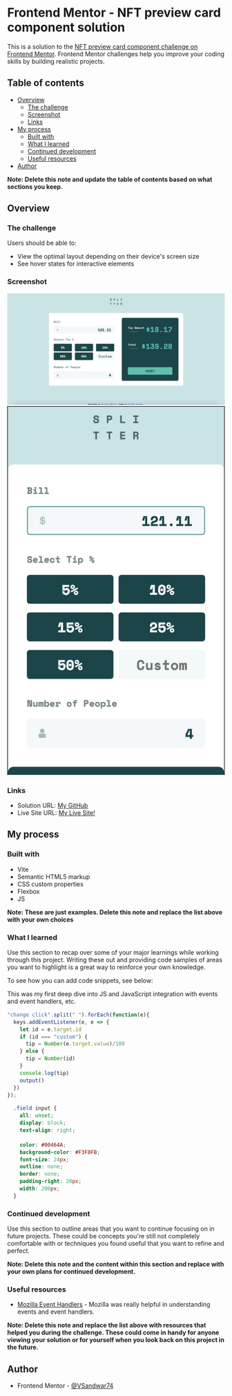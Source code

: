 # Frontend Mentor - NFT preview card component solution

This is a solution to the [NFT preview card component challenge on Frontend Mentor](https://www.frontendmentor.io/challenges/nft-preview-card-component-SbdUL_w0U). Frontend Mentor challenges help you improve your coding skills by building realistic projects. 

## Table of contents

- [Overview](#overview)
  - [The challenge](#the-challenge)
  - [Screenshot](#screenshot)
  - [Links](#links)
- [My process](#my-process)
  - [Built with](#built-with)
  - [What I learned](#what-i-learned)
  - [Continued development](#continued-development)
  - [Useful resources](#useful-resources)
- [Author](#author)

**Note: Delete this note and update the table of contents based on what sections you keep.**

## Overview

### The challenge

Users should be able to:

- View the optimal layout depending on their device's screen size
- See hover states for interactive elements

### Screenshot

![](./images/Screenshot%202023-01-07%20at%206.38.15%20PM.png)
![](./images/Screenshot%202023-01-07%20at%206.38.37%20PM.png)

### Links

- Solution URL: [My GitHub](https://github.com/VSandwar74/product-preview-card-component-main)
- Live Site URL: [My Live Site!](https://stellular-fox-3c8349.netlify.app/)

## My process

### Built with

- Vite
- Semantic HTML5 markup
- CSS custom properties
- Flexbox
- JS

**Note: These are just examples. Delete this note and replace the list above with your own choices**

### What I learned

Use this section to recap over some of your major learnings while working through this project. Writing these out and providing code samples of areas you want to highlight is a great way to reinforce your own knowledge.

To see how you can add code snippets, see below:

This was my first deep dive into JS and JavaScript integration with events and event handlers, etc.

```js
"change click".split(" ").forEach(function(e){
  keys.addEventListener(e, e => {
    let id = e.target.id
    if (id === "custom") {
      tip = Number(e.target.value)/100
    } else {
      tip = Number(id)
    }
    console.log(tip)
    output()
  })
});
```
```css
  .field input {
    all: unset;
    display: block;
    text-align: right;

    color: #00464A;
    background-color: #F3F8FB;
    font-size: 24px;
    outline: none;
    border: none;
    padding-right: 20px;
    width: 200px;
  }
```

### Continued development

Use this section to outline areas that you want to continue focusing on in future projects. These could be concepts you're still not completely comfortable with or techniques you found useful that you want to refine and perfect.

**Note: Delete this note and the content within this section and replace with your own plans for continued development.**

### Useful resources

- [Mozilla Event Handlers](https://developer.mozilla.org/en-US/docs/Web/Events/Event_handlers) - Mozilla was really helpful in understanding events and event handlers.

**Note: Delete this note and replace the list above with resources that helped you during the challenge. These could come in handy for anyone viewing your solution or for yourself when you look back on this project in the future.**

## Author

- Frontend Mentor - [@VSandwar74](https://www.frontendmentor.io/profile/VSandwar74)

